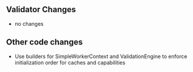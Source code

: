 ## Validator Changes

* no changes

## Other code changes

* Use builders for SimpleWorkerContext and ValidationEngine to enforce initialization order for caches and capabilities